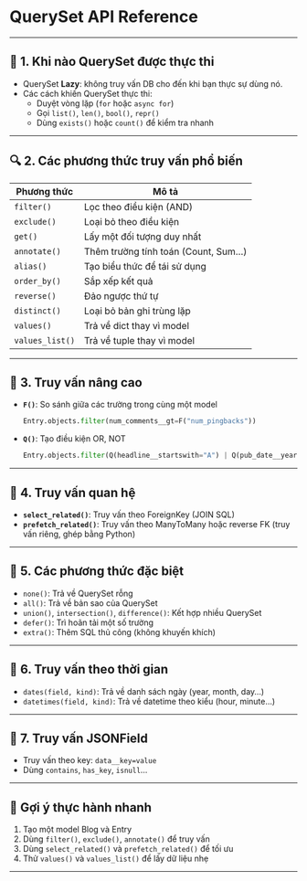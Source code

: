 #  QuerySet API Reference 

---

## 🧠 1. Khi nào QuerySet được thực thi
- QuerySet **Lazy**: không truy vấn DB cho đến khi bạn thực sự dùng nó.
- Các cách khiến QuerySet thực thi:
  - Duyệt vòng lặp (`for` hoặc `async for`)
  - Gọi `list()`, `len()`, `bool()`, `repr()`
  - Dùng `exists()` hoặc `count()` để kiểm tra nhanh

---

## 🔍 2. Các phương thức truy vấn phổ biến
| Phương thức        | Mô tả |
|-------------------|------|
| `filter()`        | Lọc theo điều kiện (AND) |
| `exclude()`       | Loại bỏ theo điều kiện |
| `get()`           | Lấy một đối tượng duy nhất |
| `annotate()`      | Thêm trường tính toán (Count, Sum…) |
| `alias()`         | Tạo biểu thức để tái sử dụng |
| `order_by()`      | Sắp xếp kết quả |
| `reverse()`       | Đảo ngược thứ tự |
| `distinct()`      | Loại bỏ bản ghi trùng lặp |
| `values()`        | Trả về dict thay vì model |
| `values_list()`   | Trả về tuple thay vì model |

---

## 🧮 3. Truy vấn nâng cao
- **`F()`**: So sánh giữa các trường trong cùng một model
  ```python
  Entry.objects.filter(num_comments__gt=F("num_pingbacks"))
  ```
- **`Q()`**: Tạo điều kiện OR, NOT
  ```python
  Entry.objects.filter(Q(headline__startswith="A") | Q(pub_date__year=2023))
  ```

---

## 🔗 4. Truy vấn quan hệ
- **`select_related()`**: Truy vấn theo ForeignKey (JOIN SQL)
- **`prefetch_related()`**: Truy vấn theo ManyToMany hoặc reverse FK (truy vấn riêng, ghép bằng Python)

---

## 🧰 5. Các phương thức đặc biệt
- `none()`: Trả về QuerySet rỗng
- `all()`: Trả về bản sao của QuerySet
- `union()`, `intersection()`, `difference()`: Kết hợp nhiều QuerySet
- `defer()`: Trì hoãn tải một số trường
- `extra()`: Thêm SQL thủ công (không khuyến khích)

---

## 📅 6. Truy vấn theo thời gian
- `dates(field, kind)`: Trả về danh sách ngày (year, month, day…)
- `datetimes(field, kind)`: Trả về datetime theo kiểu (hour, minute…)

---

## 🧪 7. Truy vấn JSONField
- Truy vấn theo key: `data__key=value`
- Dùng `contains`, `has_key`, `isnull`…

---

## 🚀 Gợi ý thực hành nhanh
1. Tạo một model Blog và Entry
2. Dùng `filter()`, `exclude()`, `annotate()` để truy vấn
3. Dùng `select_related()` và `prefetch_related()` để tối ưu
4. Thử `values()` và `values_list()` để lấy dữ liệu nhẹ

---